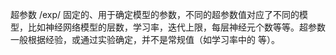 超参数/exp/固定的、用于确定模型的参数，不同的超参数值对应了不同的模型，比如神经网络模型的层数，学习率，迭代上限，每层神经元个数等等。超参数一般根据经验，或通过实验确定，并不是常规值（如学习率中的  等）。